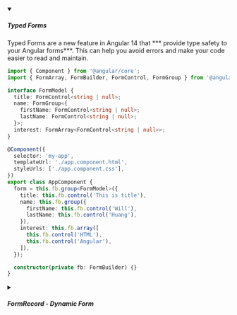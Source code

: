 <!-- https://brandfolder.com/workbench/extract-text-from-image -->
<!-- ![for root](/img/interviews/angular/forroot.png) -->

<details open>
<summary><h5>Typed Forms</h5></summary>

Typed Forms are a new feature in Angular 14 that *** provide type safety to your Angular forms***. This can help you avoid errors and make your code easier to read and maintain.

```ts
import { Component } from '@angular/core';
import { FormArray, FormBuilder, FormControl, FormGroup } from '@angular/forms';

interface FormModel {
  title: FormControl<string | null>;
  name: FormGroup<{
    firstName: FormControl<string | null>;
    lastName: FormControl<string | null>;
  }>;
  interest: FormArray<FormControl<string | null>>;
}

@Component({
  selector: 'my-app',
  templateUrl: './app.component.html',
  styleUrls: ['./app.component.css'],
})
export class AppComponent {
  form = this.fb.group<FormModel>({
    title: this.fb.control('This is title'),
    name: this.fb.group({
      firstName: this.fb.control('Will'),
      lastName: this.fb.control('Huang'),
    }),
    interest: this.fb.array([
      this.fb.control('HTML'),
      this.fb.control('Angular'),
    ]),
  });

  constructor(private fb: FormBuilder) {}
}

```

</details>

<details>
<summary><h5>FormRecord - Dynamic Form</h5></summary>

Some FormGroup usages do not fit the above pattern (`FormModel`) because ***the keys are not known ahead of time***. The `FormRecord` class is designed for that case. `FormRecord` is a class from the `@angular/forms` module that ***extends the `FormGroup`*** class and allows you to create a form group with dynamic keys and type-safe controls.

```tsx
export class AppComponent implements OnInit {

  public myForm: FormRecord;
  public formKeys = ['Andrew', 'Barry']

  ngOnInit(): void {
    this.myForm = new FormRecord<FormControl<string|null>>({});
    this.formKeys.forEach((key, i) => 
      this.myForm.addControl(key, new FormControl(`${(i + 1) * 100} Default-Value St.`))
    );

  }
```

```ts
<div>
  <form [formGroup]="myForm">
    <div *ngFor="let key of formKeys">
      <b>{{key}}: </b><input  [formControlName]="key"><br/>
    </div>
  </form>
</div>
<div>
<br/>
<div *ngFor="let key of formKeys">
  <div>{{key}}: {{myForm.get(key).value}}</div>
</div>
</div>
```

</details>
